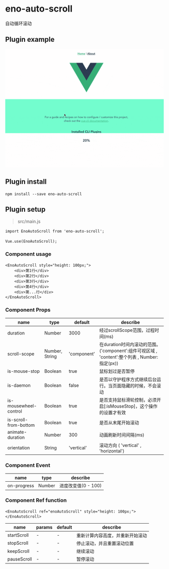 # eno-auto-scroll

自动循环滚动

## Plugin example
![example.gif](example.gif)

## Plugin install
```
npm install --save eno-auto-scroll
```

## Plugin setup
> src/main.js

```
import EnoAutoScroll from 'eno-auto-scroll';

Vue.use(EnoAutoScroll);
```

### Component usage
```
<EnoAutoScroll style="height: 100px;">
    <div>第1行</div>
    <div>第2行</div>
    <div>第3行</div>
    <div>第4行</div>
    <div>第...行</div>
</EnoAutoScroll>
```

### Component Props

| name | type | default | describe |
| --- | --- | --- | --- |
| duration | Number | 3000 | 经过scrollScope范围，过程时间(ms) |
| scroll-scope | Number, String | 'component' | 在duration时间内滚动的范围。('component':组件可视区域 , 'content':整个列表 , Number:指定(px)) |
| is-mouse-stop | Boolean | true | 鼠标划过是否暂停 |
| is-daemon | Boolean | false | 是否以守护程序方式继续后台运行。当页面隐藏的时候，不会滚动 |
| is-mousewheel-control | Boolean | true | 是否支持鼠标滑轮控制，必须开启[:isMouseStop]，这个操作的设置才有效 |
| is-scroll-from-bottom | Boolean | true | 是否从末尾开始滚动 |
| animate-duration | Number | 300 | 动画刷新时间间隔(ms) |
| orientation | String | 'vertical' |  滚动方向 ( 'vertical' , 'horizontal') |


### Component Event
| name | type | describe |
| --- | --- | --- |
| on-progress | Number | 进度改变值(0 - 100) |


### Component Ref function
```vue]
<EnoAutoScroll ref="enoAutoScroll" style="height: 100px;">
</EnoAutoScroll>
```
| name | params | default | describe |
| --- | --- | --- | --- |
| startScroll | - | - | 重新计算内容高度，并重新开始滚动 |
| stopScroll | - | - | 停止滚动，并且重置滚动位置 |
| keepScroll | - | - | 继续滚动 |
| pauseScroll | - | - | 暂停滚动 |
